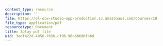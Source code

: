 ```yaml
---
content_type: resource
description: ''
file: https://ol-ocw-studio-app-production.s3.amazonaws.com/courses/18-02sc-multivariable-calculus-fall-2010/3edf422d40567606cf9696a686d6fb6d_RoTz_ylFHfY.pdf
file_type: application/pdf
resourcetype: Document
title: 3play pdf file
uid: 3edf422d-4056-7606-cf96-96a686d6fb6d
---
```

